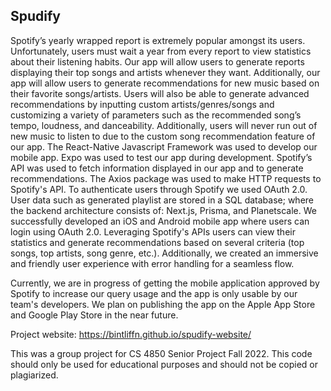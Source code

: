 ## Spudify
Spotify’s yearly wrapped report is extremely popular amongst its users. Unfortunately, users must wait a year from every report to view statistics about their listening habits. Our app will allow users to generate reports displaying their top songs and artists whenever they want. Additionally, our app will allow users to generate recommendations for new music based on their favorite songs/artists. Users will also be able to generate advanced recommendations by inputting custom artists/genres/songs and customizing a variety of parameters such as the recommended song’s tempo, loudness, and danceability. Additionally, users will never run out of new music to listen to due to the custom song recommendation feature of our app.
The React-Native Javascript Framework was used to develop our mobile app. Expo was used to test our app during development. Spotify’s API was used to fetch information displayed in our app and to generate recommendations. The Axios package was used to make HTTP requests to Spotify's API. To authenticate users through Spotify we used OAuth 2.0. User data such as generated playlist are stored in a SQL database; where the backend architecture consists of: Next.js, Prisma, and Planetscale.
We successfully developed an iOS and Android mobile app where users can login using OAuth 2.0. Leveraging Spotify's APIs users can view their statistics and generate recommendations based on several criteria (top songs, top artists, song genre, etc.). Additionally, we created an immersive and friendly user experience with error handling for a seamless flow. 

Currently, we are in progress of getting the mobile application approved by Spotify to increase our query usage and the app is only usable by our team's developers. We plan on publishing the app on the Apple App Store and Google Play Store in the near future.

Project website: https://bintliffn.github.io/spudify-website/

This was a group project for CS 4850 Senior Project Fall 2022. This code should only be used for educational purposes and should not be copied or plagiarized. 
